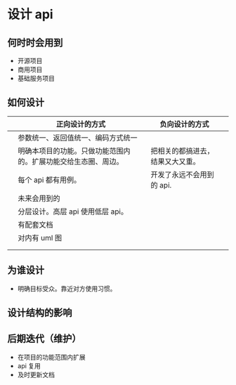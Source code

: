 # 设计 api

## 何时时会用到

- 开源项目
- 商用项目
- 基础服务项目

## 如何设计

|     | 正向设计的方式                                                 | 负向设计的方式                   |     |
| --- | -------------------------------------------------------------- | -------------------------------- | --- |
|     | 参数统一、返回值统一、编码方式统一                             |                                  |     |
|     | 明确本项目的功能。只做功能范围内的。扩展功能交给生态圈、周边。 | 把相关的都搞进去，结果又大又重。 |     |
|     | 每个 api 都有用例。                                            | 开发了永远不会用到的 api.        |     |
|     | 未来会用到的                                                   |                                  |     |
|     | 分层设计。高层 api 使用低层 api。                              |                                  |     |
|     | 有配套文档                                                     |                                  |     |
|     | 对内有 uml 图                                                  |                                  |     |
|     |                                                                |                                  |     |
|     |                                                                |                                  |     |

## 为谁设计

- 明确目标受众。靠近对方使用习惯。

## 设计结构的影响

## 后期迭代（维护）

- 在项目的功能范围内扩展
- api 复用
- 及时更新文档
